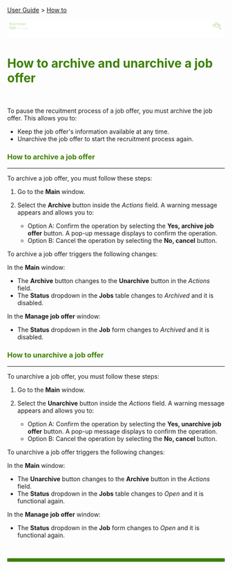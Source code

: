 [User Guide](../README.md) > [How to](README.md)

![banner](../../attachments/peque.png)

# <span style="color:#3C8000">How to archive and unarchive a job offer</span>

<br>

To pause the recuitment process of a job offer, you must archive the job offer. This allows you to:

- Keep the job offer's information available at any time.
- Unarchive the job offer to start the recruitment process again.

### <span style="color:#3C8000">How to archive a job offer</span>

---

To archive a job offer, you must follow these steps:

1. Go to the **Main** window.
1. Select the **Archive** button inside the _Actions_ field. A warning message appears and allows you to:

   - Option A: Confirm the operation by selecting the **Yes, archive job offer** button. A pop-up message displays to confirm the operation.
   - Option B: Cancel the operation by selecting the **No, cancel** button.

To archive a job offer triggers the following changes:

In the **Main** window:

- The **Archive** button changes to the **Unarchive** button in the _Actions_ field.
- The **Status** dropdown in the **Jobs** table changes to _Archived_ and it is disabled.

In the **Manage job offer** window:

- The **Status** dropdown in the **Job** form changes to _Archived_ and it is disabled.

### <span style="color:#3C8000">How to unarchive a job offer</span>

---

To unarchive a job offer, you must follow these steps:

1. Go to the **Main** window.
1. Select the **Unarchive** button inside the _Actions_ field. A warning message appears and allows you to:

   - Option A: Confirm the operation by selecting the **Yes, unarchive job offer** button. A pop-up message displays to confirm the operation.
   - Option B: Cancel the operation by selecting the **No, cancel** button.

To unarchive a job offer triggers the following changes:

In the **Main** window:

- The **Unarchive** button changes to the **Archive** button in the _Actions_ field.
- The **Status** dropdown in the **Jobs** table changes to _Open_ and it is functional again.

In the **Manage job offer** window:

- The **Status** dropdown in the **Job** form changes to _Open_ and it is functional again.

<br>
<hr style="height:8px;background-color:#3C8000">
